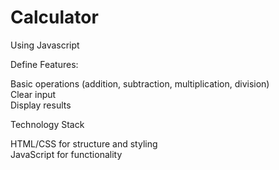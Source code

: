 # Calculator
Using Javascript

Define Features: <br>

Basic operations (addition, subtraction, multiplication, division) <br>
Clear input <br>
Display results <br>

Technology Stack<br>

HTML/CSS for structure and styling<br>
JavaScript for functionality<br>

